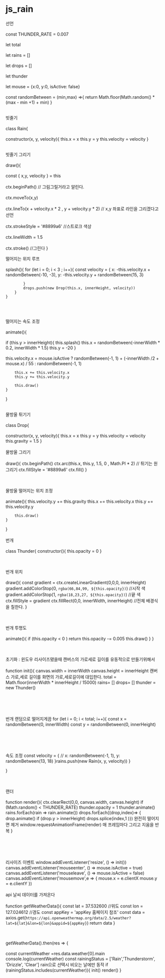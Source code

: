 # js_rain 

선언
<br></br>
const THUNDER_RATE = 0.007<br></br>
let total<br></br>
let rains = []<br></br>
let drops = []<br></br>
let thunder<br></br>
let mouse = {x:0, y:0, isActive: false}<br></br>
const randomBetween = (min,max) =>{
    return Math.floor(Math.random() * (max - min  +1) + min)
}
<br></br>

빗줄기
<br></br>class Rain{
<br></br>constructor(x, y, velocity){
        this.x = x
        this.y = y
        this.velocity = velocity
    }
<br></br>

빗줄기 그리기
<br></br> draw(){
<br></br>     const { x,y, velocity } = this
<br></br>     ctx.beginPath() // 그림그릴거라고 알린다.
<br></br>    ctx.moveTo(x,y)
<br></br>     ctx.lineTo(x + velocity.x * 2 , y + velocity.y * 2) // x,y 좌표로 라인을 그리겠다고 선언
<br></br>     ctx.strokeStyle = '#8899a6' //스트로크 색상
<br></br>     ctx.lineWidth = 1.5
<br></br>    ctx.stroke() //그린다
    }

떨어지는 위치 루프
<br></br>  splash(){
        for (let i = 0; i < 3 ; i++){
            const velocity = {
                x: -this.velocity.x + randomBetween(-10, -3),
                y: -this.velocity.y + randomBetween(15, 3)

            }
            drops.push(new Drop(this.x, innerHeight, velocity))
        }
    }
<br></br>

떨어지는 속도 조정
<br></br> animate(){
<br></br>  if (this.y > innerHeight){
            this.splash()
            this.x = randomBetween(-innerWidth * 0.2, innerWidth * 1.5)
            this.y = -20
        }
<br></br>     this.velocity.x = mouse.isActive
        ? randomBetween(-1, 1) + (-innerWidth /2 + mouse.x) / 55
        : randomBetween(-1, 1)

        this.x += this.velocity.x
        this.y += this.velocity.y

        this.draw()
    }

}
<br></br>

물방울 튀기기
<br></br>class Drop{
<br></br> constructor(x, y, velocity){
        this.x = x
        this.y = y
        this.velocity = velocity
        this.gravity = 1.5
    }
<br></br>
물방울 그리기
<br></br>   draw(){
        ctx.beginPath()
        ctx.arc(this.x, this.y, 1.5, 0 , Math.PI * 2) // 튀기는 원 그리기
        ctx.fillStyle = '#8899a6'
        ctx.fill()
    }

<br></br>
물방울 떨어지는 위치 조정
<br></br>  animate(){
        this.velocity.y += this.gravity
        this.x += this.velocity.x
        this.y += this.velocity.y

        this.draw()
    }

   
}
<br></br>
번개
<br></br>class Thunder{
    constructor(){
        this.opacity = 0
    }
   
   <br></br>
번개 위치
 <br></br>   draw(){
        const gradient = ctx.createLinearGradient(0,0,0, innerHeight)
        gradient.addColorStop(0, `rgba(66,84,99, ${this.opacity})`) //시작 색
        gradient.addColorStop(1, `rgba(18,23,27, ${this.opacity})`) //끝 색 
        ctx.fillStyle = gradient
        ctx.fillRect(0,0, innerWidth, innerHeight) //전체 배경식을 칠한다.
    }

<br></br>
번개 투명도
<br></br>   animate(){
        if (this.opacity < 0 ) return 
        this.opacity -= 0.005
        this.draw()
    }
}

<br></br>
초기화 : 윈도우 리사이즈됐을때 캔버스의 가로세로 길이를 유동적으로 만들기위해서
<br></br>function init(){
    canvas.width = innerWidth
    canvas.height = innerHeight
캔버스 가로,세로 길이를 화면의 가로,세로길이에 대입한다.
    total = Math.floor(innerWidth * innerHeight / 15000)
    rains= []
    drops= []
    thunder = new Thunder()

<br></br>
<br></br>번개 랜덤으로 떨어지게끔
    for (let i = 0; i < total; i++){
        const x = randomBetween(0, innerWidth)
        const y = randomBetween(0, innerHeight) 
   
   <br></br>
<br></br>속도 조정
        const velocity = {
            // x: randomBetween(-1, 1),
            y: randomBetween(13, 18)
        }rains.push(new Rain(x, y, velocity))
    }

}

<br></br>
랜더
<br></br>function render(){
    ctx.clearRect(0,0, canvas.width, canvas.height)
    if (Math.random() < THUNDER_RATE) thunder.opacity = 1
    thunder.animate()
    rains.forEach(rain => rain.animate())
    drops.forEach((drop,index)=> {
        drop.animate()
        if (drop.y > innerHeight) drops.splice(index,1 )}) 완전히 떨어지면 제거
    window.requestAnimationFrame(render)
    매 프레임마다 그리고 지움을 반복
}

<br></br>
<br></br>리사이즈 이벤트
window.addEventListener('resize', () => init())
canvas.addEventListener('mouseenter', () => mouse.isActive = true)
canvas.addEventListener('mouseleave', () => mouse.isActive = false)
canvas.addEventListener('mousemove',e => {
    mouse.x = e.clientX
    mouse.y = e.clientY
})
<br></br>
api 날씨 데이터를 가져온다
<br></br>function getWeatherData(){
    const lat = 37.532600 //위도
    const lon = 127.024612 //경도
    const appKey = 'appKey 홈페이지 참조'
    const data = axios.get(`https://api.openweathermap.org/data/2.5/weather?lat=${lat}&lon=${lon}&appid=${appKey}`)
    return data
}

<br></br>
getWeatherData().then(res => {
<br></br>  const currentWeather =res.data.weather[0].main
    console.log(currentWeather)
    const rainingStatus = ['Rain','Thunderstorm', 'Drizzle', 'Clear'] rain으로 선택시 비오는 날에만 동작
    if (rainingStatus.includes(currentWeather)){
        init()
        render()
    }
